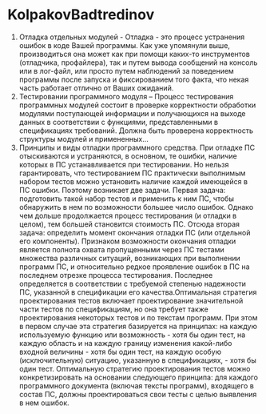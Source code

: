 # KolpakovBadtredinov
1) Отладка отдельных модулей - Отладка - это процесс устранения ошибок в коде Вашей программы. Как уже упомянули выше, производиться она может как при помощи каких-то инструментов (отладчика, профайлера), так и путем вывода сообщений на консоль или в лог-файл, или просто путем наблюдений за поведением программы после запуска и фиксированием того факта, что некая часть работает отлично от Ваших ожиданий.
2) Тестировании программного модуля – Процесс тестирования программных модулей состоит в проверке корректности обработки модулями поступающей информации и получающихся на выходе данных в соответствии с функциями, представленными в спецификациях требований. Должна быть проверена корректность структуры модулей и примененных...
3) Принципы и виды отладки программного средства.
При отладке ПС отыскиваются и устраняются, в основном, те ошибки, наличие которых в ПС устанавливается при тестировании. Но нельзя гарантировать, что тестированием ПС практически выполнимым набором тестов можно установить наличие каждой имеющейся в ПС ошибки. Поэтому возникает две задачи. Первая задача: подготовить такой набор тестов и применить к ним ПС, чтобы обнаружить в нем по возможности большее число ошибок. Однако чем дольше продолжается процесс тестирования (и отладки в целом), тем большей становится стоимость ПС. Отсюда вторая задача: определить момент окончания отладки ПС (или отдельной его компоненты). Признаком возможности окончания отладки является полнота охвата пропущенными через ПС тестами множества различных ситуаций, возникающих при выполнении программ ПС, и относительно редкое проявление ошибок в ПС на последнем отрезке процесса тестирования. Последнее определяется в соответствии с требуемой степенью надежности ПС, указанной в спецификации его качества.Оптимальная стратегия проектирования тестов включает проектирование значительной части тестов по спецификациям, но она требует также проектирования некоторых тестов и по текстам программ. При этом в первом случае эта стратегия базируется на принципах:
на каждую используемую функцию или возможность - хотя бы один тест,
на каждую область и на каждую границу изменения какой-либо входной величины - хотя бы один тест,
на каждую особую (исключительную) ситуацию, указанную в спецификациях, - хотя бы один тест.
Оптимальную стратегию проектирования тестов можно конкретизировать на основании следующего принципа: для каждого программного документа (включая тексты программ), входящего в состав ПС, должны проектироваться свои тесты с целью выявления в нем ошибок.
